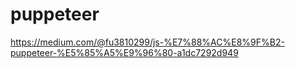 # puppeteer

https://medium.com/@fu3810299/js-%E7%88%AC%E8%9F%B2-puppeteer-%E5%85%A5%E9%96%80-a1dc7292d949
